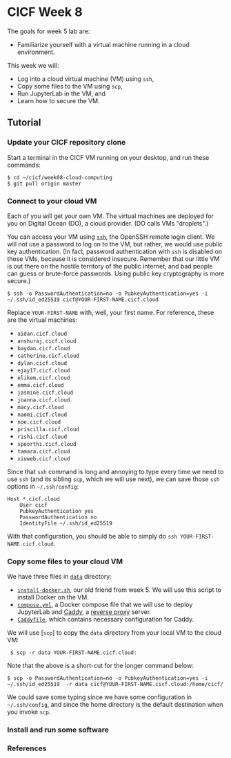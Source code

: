 # CICF Week 8

The goals for week 5 lab are:

- Familiarize yourself with a virtual machine running in a cloud
  environment.

This week we will:

- Log into a cloud virtual machine (VM) using `ssh`,
- Copy some files to the VM using `scp`,
- Run JupyterLab in the VM, and
- Learn how to secure the VM.

## Tutorial

### Update your CICF repository clone

Start a terminal in the CICF VM running on your desktop, and run these
commands:

```
$ cd ~/cicf/week08-cloud-computing
$ git pull origin master
```

### Connect to your cloud VM

Each of you will get your own VM. The virtual machines are deployed
for you on Digital Ocean (DO), a cloud provider.  (DO calls VMs
"droplets".)

You can access your VM using [`ssh`][ssh], the OpenSSH remote login
client.  We will not use a password to log on to the VM, but rather,
we would use public key authentication.  (In fact, password
authentication with `ssh` is disabled on these VMs, because it is
considered insecure.  Remember that our little VM is out there on the
hostile territory of the public internet, and bad people can guess or
brute-force passwords.  Using public key cryptography is more secure.)

[ssh]: https://www.openssh.com/

```
$ ssh -o PasswordAuthentication=no -o PubkeyAuthentication=yes -i ~/.ssh/id_ed25519 cicf@YOUR-FIRST-NAME.cicf.cloud
```

Replace `YOUR-FIRST-NAME` with, well, your first name.  For reference,
these are the virtual machines:

* `aidan.cicf.cloud`
* `anshuraj.cicf.cloud`
* `baydan.cicf.cloud`
* `catherine.cicf.cloud`
* `dylan.cicf.cloud`
* `ejay17.cicf.cloud`
* `elikem.cicf.cloud`
* `emma.cicf.cloud`
* `jasmine.cicf.cloud`
* `joanna.cicf.cloud`
* `macy.cicf.cloud`
* `naomi.cicf.cloud`
* `noe.cicf.cloud`
* `priscilla.cicf.cloud`
* `rishi.cicf.cloud`
* `spoorthi.cicf.cloud`
* `tamara.cicf.cloud`
* `xiuweb.cicf.cloud`

Since that `ssh` command is long and annoying to type every time we
need to use `ssh` (and its sibling `scp`, which we will use next), we
can save those `ssh` options in `~/.ssh/config`:

```
Host *.cicf.cloud
    User cicf
    PubkeyAuthentication yes
    PasswordAuthentication no
    IdentityFile ~/.ssh/id_ed25519     
```

With that configuration, you should be able to simply do `ssh
YOUR-FIRST-NAME.cicf.cloud`.

### Copy some files to your cloud VM

We have three files in [`data`](./data) directory:

- [`install-docker.sh`](./data/install-docker.sh), our old friend from
  week 5. We will use this script to install Docker on the VM.
- [`compose.yml`](./data/compose.yml), a Docker compose file that we
  will use to deploy JupyterLab and [Caddy], a [reverse proxy] server.
- [`Caddyfile`](./data/Caddyfile), which contains necessary
  configuration for Caddy.

 [Caddy]: https://caddyserver.com/
 [reverse proxy]: https://en.wikipedia.org/wiki/Reverse_proxy

 We will use [`scp`] to copy the `data` directory from your local VM
 to the cloud VM:

 ```
  $ scp -r data YOUR-FIRST-NAME.cicf.cloud:
 ```

Note that the above is a short-cut for the longer command below:

 ```
 $ scp -o PasswordAuthentication=no -o PubkeyAuthentication=yes -i ~/.ssh/id_ed25519  -r data cicf@YOUR-FIRST-NAME.cicf.cloud:/home/cicf/
 ```

We could save some typing since we have some configuration in
`~/.ssh/config`, and since the home directory is the default
destination when you invoke `scp`.


### Install and run some software

<!-- TODO -->

<!-- - JupyterLab + Caddy using docker compose perhaps? -->

### References

<!-- TODO -->
